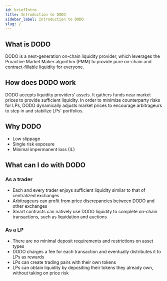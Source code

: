 ```yaml
---
id: briefIntro
title: Introduction to DODO
sidebar_label: Introduction to DODO
slug: /
---
```


## What is DODO

DODO is a next-generation on-chain liquidity provider, which leverages the Proactive Market Maker algorithm (PMM) to provide pure on-chain and contract-fillable liquidity for everyone.

## How does DODO work

DODO accepts liquidity providers’ assets. It gathers funds near market prices to provide sufficient liquidity. In order to minimize counterparty risks for LPs, DODO dynamically adjusts market prices to encourage arbitrageurs to step in and stabilize LPs' portfolios.

## Why DODO

- Low slippage
- Single risk exposure
- Minimal impermanent loss (IL)

## What can I do with DODO

### As a trader

- Each and every trader enjoys sufficient liquidity similar to that of centralized exchanges
- Arbitrageurs can profit from price discrepancies between DODO and other exchanges
- Smart contracts can natively use DODO liquidity to complete on-chain transactions, such as liquidation and auctions

### As a LP

- There are no minimal deposit requirements and restrictions on asset types
- DODO charges a fee for each transaction and eventually distributes it to LPs as rewards
- LPs can create trading pairs with their own tokens
- LPs can obtain liquidity by depositing their tokens they already own, without taking on price risk
